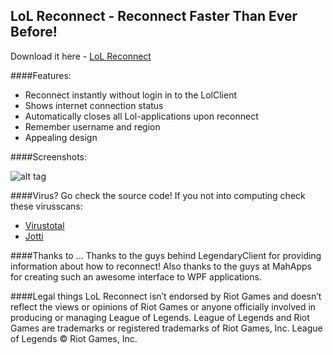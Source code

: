 ## LoL Reconnect - Reconnect Faster Than Ever Before!

Download it here - [LoL Reconnect](https://pages.github.com/)

####Features:
 - Reconnect instantly without login in to the LolClient
 - Shows internet connection status
 - Automatically closes all Lol-applications upon reconnect
 - Remember username and region
 - Appealing design

####Screenshots:

![alt tag](http://i.imgur.com/kDeiPkQ.png)

####Virus?
Go check the source code! If you not into computing check these virusscans:
- [Virustotal](https://www.virustotal.com/da/file/e07c32e802a6652190af3fa8526f20a2b9fa1ca2376f94594b8c03fd7c6e9ca7/analysis/1455980579/)
- [Jotti](https://virusscan.jotti.org/en-US/filescanjob/94cgiqz70j)


####Thanks to ...
Thanks to the guys behind LegendaryClient for providing information about how to reconnect! Also thanks to the guys at MahApps for creating such an awesome interface to WPF applications.


####Legal things
LoL Reconnect isn’t endorsed by Riot Games and doesn’t reflect the views or opinions of Riot Games or anyone officially involved in producing or managing League of Legends. League of Legends and Riot Games are trademarks or registered trademarks of Riot Games, Inc. League of Legends © Riot Games, Inc.
